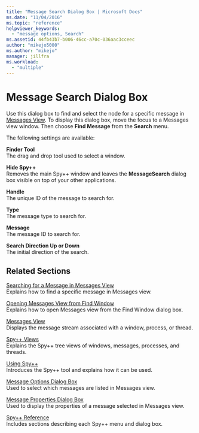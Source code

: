 ```yaml
---
title: "Message Search Dialog Box | Microsoft Docs"
ms.date: "11/04/2016"
ms.topic: "reference"
helpviewer_keywords: 
  - "message options, Search"
ms.assetid: 44fb43b7-b006-46cc-a70c-036aac3cceec
author: "mikejo5000"
ms.author: "mikejo"
manager: jillfra
ms.workload: 
  - "multiple"
---
```

# Message Search Dialog Box
Use this dialog box to find and select the node for a specific message in [Messages View](../debugger/messages-view.md). To display this dialog box, move the focus to a Messages view window. Then choose **Find Message** from the **Search** menu.  
  
 The following settings are available:  
  
 **Finder Tool**  
 The drag and drop tool used to select a window.  
  
 **Hide Spy++**  
 Removes the main Spy++ window and leaves the **MessageSearch** dialog box visible on top of your other applications.  
  
 **Handle**  
 The unique ID of the message to search for.  
  
 **Type**  
 The message type to search for.  
  
 **Message**  
 The message ID to search for.  
  
 **Search Direction Up or Down**  
 The initial direction of the search.  
  
## Related Sections  
 [Searching for a Message in Messages View](../debugger/how-to-search-for-a-message-in-messages-view.md)  
 Explains how to find a specific message in Messages view.  
  
 [Opening Messages View from Find Window](../debugger/how-to-open-messages-view-from-find-window.md)  
 Explains how to open Messages view from the Find Window dialog box.  
  
 [Messages View](../debugger/messages-view.md)  
 Displays the message stream associated with a window, process, or thread.  
  
 [Spy++ Views](../debugger/spy-increment-views.md)  
 Explains the Spy++ tree views of windows, messages, processes, and threads.  
  
 [Using Spy++](../debugger/using-spy-increment.md)  
 Introduces the Spy++ tool and explains how it can be used.  
  
 [Message Options Dialog Box](../debugger/message-options-dialog-box.md)  
 Used to select which messages are listed in Messages view.  
  
 [Message Properties Dialog Box](../debugger/message-properties-dialog-box.md)  
 Used to display the properties of a message selected in Messages view.  
  
 [Spy++ Reference](../debugger/spy-increment-reference.md)  
 Includes sections describing each Spy++ menu and dialog box.